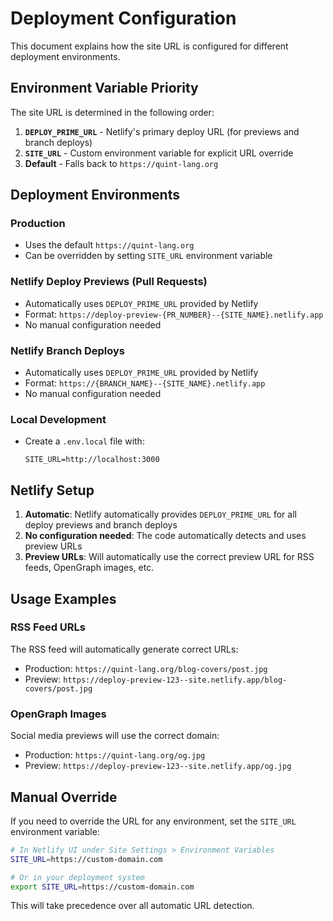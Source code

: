# Deployment Configuration

This document explains how the site URL is configured for different deployment environments.

## Environment Variable Priority

The site URL is determined in the following order:

1. **`DEPLOY_PRIME_URL`** - Netlify's primary deploy URL (for previews and branch deploys)
2. **`SITE_URL`** - Custom environment variable for explicit URL override
3. **Default** - Falls back to `https://quint-lang.org`

## Deployment Environments

### Production
- Uses the default `https://quint-lang.org`
- Can be overridden by setting `SITE_URL` environment variable

### Netlify Deploy Previews (Pull Requests)
- Automatically uses `DEPLOY_PRIME_URL` provided by Netlify
- Format: `https://deploy-preview-{PR_NUMBER}--{SITE_NAME}.netlify.app`
- No manual configuration needed

### Netlify Branch Deploys
- Automatically uses `DEPLOY_PRIME_URL` provided by Netlify
- Format: `https://{BRANCH_NAME}--{SITE_NAME}.netlify.app`
- No manual configuration needed

### Local Development
- Create a `.env.local` file with:
  ```
  SITE_URL=http://localhost:3000
  ```

## Netlify Setup

1. **Automatic**: Netlify automatically provides `DEPLOY_PRIME_URL` for all deploy previews and branch deploys
2. **No configuration needed**: The code automatically detects and uses preview URLs
3. **Preview URLs**: Will automatically use the correct preview URL for RSS feeds, OpenGraph images, etc.

## Usage Examples

### RSS Feed URLs
The RSS feed will automatically generate correct URLs:
- Production: `https://quint-lang.org/blog-covers/post.jpg`
- Preview: `https://deploy-preview-123--site.netlify.app/blog-covers/post.jpg`

### OpenGraph Images
Social media previews will use the correct domain:
- Production: `https://quint-lang.org/og.jpg`
- Preview: `https://deploy-preview-123--site.netlify.app/og.jpg`

## Manual Override

If you need to override the URL for any environment, set the `SITE_URL` environment variable:

```bash
# In Netlify UI under Site Settings > Environment Variables
SITE_URL=https://custom-domain.com

# Or in your deployment system
export SITE_URL=https://custom-domain.com
```

This will take precedence over all automatic URL detection.